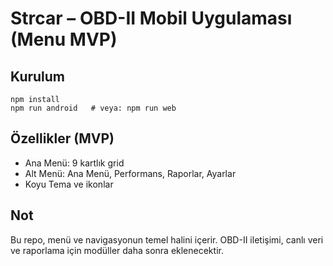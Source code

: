 # Strcar – OBD-II Mobil Uygulaması (Menu MVP)

## Kurulum

```
npm install
npm run android   # veya: npm run web
```

## Özellikler (MVP)
- Ana Menü: 9 kartlık grid
- Alt Menü: Ana Menü, Performans, Raporlar, Ayarlar
- Koyu Tema ve ikonlar

## Not
Bu repo, menü ve navigasyonun temel halini içerir. OBD-II iletişimi, canlı veri ve raporlama için modüller daha sonra eklenecektir.